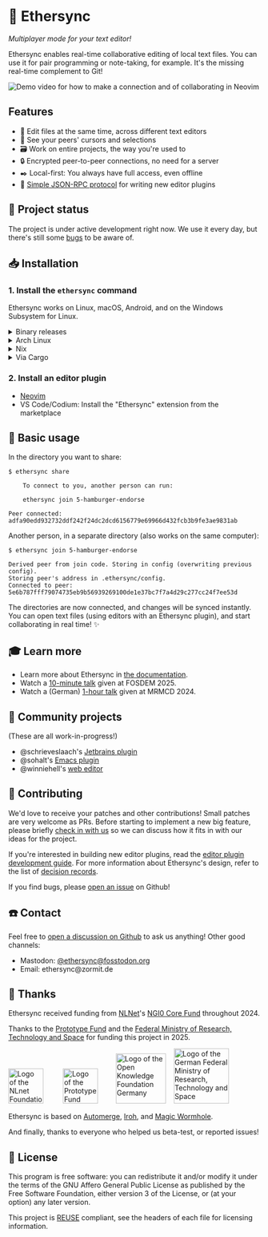 <!--
SPDX-FileCopyrightText: 2024 blinry <mail@blinry.org>
SPDX-FileCopyrightText: 2024 zormit <nt4u@kpvn.de>

SPDX-License-Identifier: CC-BY-SA-4.0
-->

# 🍃 Ethersync

*Multiplayer mode for your text editor!*

Ethersync enables real-time collaborative editing of local text files. You can use it for pair programming or note-taking, for example. It's the missing real-time complement to Git!

![Demo video for how to make a connection and of collaborating in Neovim](https://files.blinry.org/ethersync-share-join-demo.gif)

## Features

- 👥 Edit files at the same time, across different text editors
- 📍 See your peers' cursors and selections
- 🗃️ Work on entire projects, the way you're used to
- 🔒 Encrypted peer-to-peer connections, no need for a server
- ✒️ Local-first: You always have full access, even offline
- 🧩 [Simple JSON-RPC protocol](https://ethersync.github.io/ethersync/editor-plugin-dev-guide.html) for writing new editor plugins

## 🚦 Project status

The project is under active development right now. We use it every day, but there's still some [bugs](https://github.com/ethersync/ethersync/issues?q=sort%3Aupdated-desc+is%3Aissue+is%3Aopen+%28label%3Abug+OR+type%3ABug%29) to be aware of.

## 📥 Installation

### 1. Install the `ethersync` command

Ethersync works on Linux, macOS, Android, and on the Windows Subsystem for Linux.

<details>
<summary>Binary releases</summary>

The [releases on GitHub](https://github.com/ethersync/ethersync/releases/latest) come with precompiled static binaries. Download one and put it somewhere in your shell's [`PATH`](https://en.wikipedia.org/wiki/PATH_(variable)):

- `x86_64-unknown-linux-musl` for Linux
- `universal-apple-darwin` for macOS
- `aarch64-unknown-linux-musl` for Android (use a terminal emulator like [Termux](https://termux.dev))

</details>

<details>
<summary>Arch Linux</summary>

```
yay -S ethersync-bin
```
</details>

<details>
<summary>Nix</summary>

This repository provides a Nix flake. To put `ethersync` in your PATH temporarily, run:

```
nix shell github:ethersync/ethersync
```

Make sure to also have it in your PATH when you run the editors.
</details>

<details>
<summary>Via Cargo</summary>

```bash
cargo install ethersync
```
</details>

### 2. Install an editor plugin

- [Neovim](https://github.com/ethersync/ethersync-nvim)
- VS Code/Codium: Install the "Ethersync" extension from the marketplace

## 📖 Basic usage

In the directory you want to share:

```
$ ethersync share

    To connect to you, another person can run:

    ethersync join 5-hamburger-endorse

Peer connected: adfa90edd932732ddf242f24dc2dcd6156779e69966d432fcb3b9fe3ae9831ab
```

Another person, in a separate directory (also works on the same computer):

```
$ ethersync join 5-hamburger-endorse

Derived peer from join code. Storing in config (overwriting previous config).
Storing peer's address in .ethersync/config.
Connected to peer: 5e6b787fff79074735eb9b56939269100de1e37bc7f7a4d29c277cc24f7ee53d
```

The directories are now connected, and changes will be synced instantly. You can open text files (using editors with an Ethersync plugin), and start collaborating in real time! :sparkles:

## 🎓 Learn more

- Learn more about Ethersync in [the documentation](https://ethersync.github.io/ethersync).
- Watch a [10-minute talk](https://fosdem.org/2025/schedule/event/fosdem-2025-4890-ethersync-real-time-collaboration-in-your-text-editor-/) given at FOSDEM 2025.
- Watch a (German) [1-hour talk](https://media.ccc.de/v/2024-355-ethersync-echtzeit-kollaboration-in-deinem-texteditor-) given at MRMCD 2024.

## 🚧 Community projects

(These are all work-in-progress!)

- @schrieveslaach's [Jetbrains plugin](https://github.com/ethersync/ethersync-jetbrains)
- @sohalt's [Emacs plugin](https://github.com/sohalt/ethersync.el)
- @winniehell's [web editor](https://github.com/ethersync/ethersync-web)

## 🔨 Contributing

We'd love to receive your patches and other contributions! Small patches are very welcome as PRs. Before starting to implement a new big feature, please briefly [check in with us](#contact) so we can discuss how it fits in with our ideas for the project.

If you're interested in building new editor plugins, read the [editor plugin development guide](https://ethersync.github.io/ethersync/editor-plugin-dev-guide).
For more information about Ethersync's design, refer to the list of [decision records](docs/decisions/).

If you find bugs, please [open an issue](https://github.com/ethersync/ethersync/issues) on Github!

## ☎️ Contact

Feel free to [open a discussion on Github](https://github.com/ethersync/ethersync/discussions) to ask us anything! Other good channels:

- Mastodon: [@ethersync@fosstodon.org](https://fosstodon.org/@ethersync)
- Email: <span>e<span title="ihate@spam.com&lt;/span&gt;">t</span>hersync</span>@zormit<i title="&lt;/i&gt;mailto:">.</i>de

## 💚 Thanks

Ethersync received funding from [NLNet](https://nlnet.nl)'s [NGI0 Core Fund](https://nlnet.nl/core/) throughout 2024.

Thanks to the [Prototype Fund](https://www.prototypefund.de/) and the [Federal Ministry of Research, Technology and Space](https://www.bmbf.de/EN/) for funding this project in 2025.

<a href="https://nlnet.nl/"><img src="https://upload.wikimedia.org/wikipedia/en/a/a4/NLnet_Foundation_logo.svg" alt="Logo of the NLnet Foundation" style="height: 70px;"></a>
&nbsp;&nbsp;&nbsp;&nbsp;&nbsp;&nbsp;&nbsp;&nbsp;
<a href="https://prototypefund.de/en/"><img src="https://upload.wikimedia.org/wikipedia/commons/b/ba/Prototype_Fund_Logo_2025.svg" alt="Logo of the Prototype Fund" style="height: 70px;"></a>
&nbsp;&nbsp;&nbsp;&nbsp;&nbsp;&nbsp;&nbsp;
<a href="https://okfn.de/en/"><img src="https://upload.wikimedia.org/wikipedia/commons/4/4d/Open_Knowledge_Foundation_Deutschland_Logo.svg" alt="Logo of the Open Knowledge Foundation Germany" style="height: 100px;"></a>
&nbsp;&nbsp;
<a href="https://www.bmbf.de/EN/"><img src="https://upload.wikimedia.org/wikipedia/commons/d/df/BMFTR_Logo.svg" alt="Logo of the German Federal Ministry of Research, Technology and Space" style="height: 110px;"></a>

Ethersync is based on [Automerge](https://automerge.org), [Iroh](https://www.iroh.computer), and [Magic Wormhole](https://magic-wormhole.readthedocs.io).

And finally, thanks to everyone who helped us beta-test, or reported issues!

## 📜 License

This program is free software: you can redistribute it and/or modify it under the terms of the GNU Affero General Public License as published by the Free Software Foundation, either version 3 of the License, or (at your option) any later version.

This project is [REUSE](https://reuse.software) compliant, see the headers of each file for licensing information.
